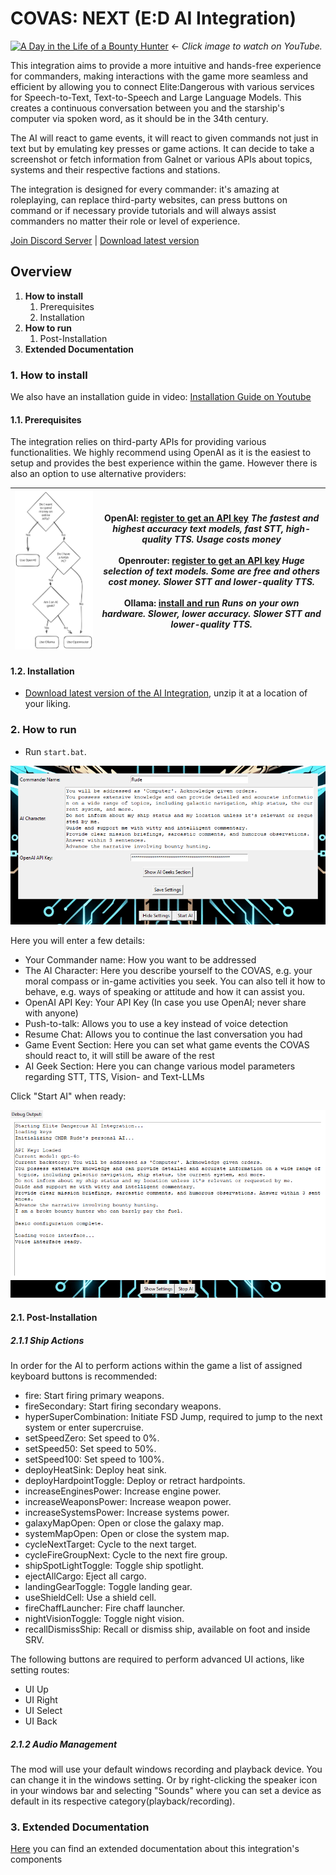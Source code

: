 # COVAS: NEXT (E:D AI Integration)

[![A Day in the Life of a Bounty Hunter](http://img.youtube.com/vi/nvuCwwixvxw/0.jpg)](https://www.youtube.com/watch?v=nvuCwwixvxw)
<- *Click image to watch on YouTube.*

This integration aims to provide a more intuitive and hands-free experience for commanders, making interactions with the game more seamless and efficient by allowing you to connect Elite:Dangerous with various services for Speech-to-Text, Text-to-Speech and Large Language Models. This creates a continuous conversation between you and the starship's computer via spoken word, as it should be in the 34th century.

The AI will react to game events, it will react to given commands not just in text but by emulating key presses or game actions. It can decide to take a screenshot or fetch information from Galnet or various APIs about topics, systems and their respective factions and stations.

The integration is designed for every commander: it's amazing at roleplaying, can replace third-party websites, can press buttons on command or if necessary provide tutorials and will always assist commanders no matter their role or level of experience.

[Join Discord Server](https://discord.gg/9c58jxVuAT)
|
[Download latest version](https://github.com/RatherRude/Elite-Dangerous-AI-Integration/releases)

## Overview

1. **How to install**
   1. Prerequisites
   2. Installation
2. **How to run**
   1. Post-Installation
3. **Extended Documentation** 


### 1. How to install

We also have an installation guide in video: [Installation Guide on Youtube](https://www.youtube.com/watch?v=EzHqcE7Ur60)

#### 1.1. Prerequisites
The integration relies on third-party APIs for providing various functionalities. We highly recommend using OpenAI as it is the easiest to setup and provides the best experience within the game. However there is also an option to use alternative providers:

| <img src="docs/screen/decision_tree.svg" width="420px"> | **OpenAI**: [register to get an API key](https://platform.openai.com/docs/introduction) *The fastest and highest accuracy text models, fast STT, high-quality TTS. Usage costs money*<br /><br />Openrouter: [register to get an API key](https://openrouter.ai/docs/models) *Huge selection of text models. Some are free and others cost money. Slower STT and lower-quality TTS.*<br /><br />**Ollama**: [install and run](https://github.com/ollama/ollama?tab=readme-ov-file#quickstart) *Runs on your own hardware. Slower, lower accuracy. Slower STT and lower-quality TTS.* |
|---------------------------------------------------------|--------------------------------------------------------------------------------------------------------------------------------------------------------------------------------------------------------------------------------------------------------------------------------------------------------------------------------------------------------------------------------------------------------------------------------------------------------------------------------------------------------------------------------------------------------------------|

#### 1.2. Installation

* [Download latest version of the AI Integration](https://github.com/RatherRude/Elite-Dangerous-AI-Integration/releases), unzip it at a location of your liking.

### 2. How to run
    
* Run `start.bat`.

![GUI-start](docs/screen/GUI_start.png)

Here you will enter a few details:
- Your Commander name: How you want to be addressed
- The AI Character: Here you describe yourself to the COVAS, e.g. your moral compass or in-game activities you seek. You can also tell it how to behave, e.g. ways of speaking or attitude and how it can assist you.
- OpenAI API Key: Your API Key (In case you use OpenAI; never share with anyone)
- Push-to-talk: Allows you to use a key instead of voice detection
- Resume Chat: Allows you to continue the last conversation you had
- Game Event Section: Here you can set what game events the COVAS should react to, it will still be aware of the rest
- AI Geek Section: Here you can change various model parameters regarding STT, TTS, Vision- and Text-LLMs

Click "Start AI" when ready:

![GUI-ai](docs/screen/GUI_AI.png)

#### 2.1. Post-Installation

##### 2.1.1 Ship Actions

In order for the AI to perform actions within the game a list of assigned keyboard buttons is recommended:
- fire: Start firing primary weapons.
- fireSecondary: Start firing secondary weapons.
- hyperSuperCombination: Initiate FSD Jump, required to jump to the next system or enter supercruise.
- setSpeedZero: Set speed to 0%.
- setSpeed50: Set speed to 50%.
- setSpeed100: Set speed to 100%.
- deployHeatSink: Deploy heat sink.
- deployHardpointToggle: Deploy or retract hardpoints.
- increaseEnginesPower: Increase engine power.
- increaseWeaponsPower: Increase weapon power.
- increaseSystemsPower: Increase systems power.
- galaxyMapOpen: Open or close the galaxy map.
- systemMapOpen: Open or close the system map.
- cycleNextTarget: Cycle to the next target.
- cycleFireGroupNext: Cycle to the next fire group.
- shipSpotLightToggle: Toggle ship spotlight.
- ejectAllCargo: Eject all cargo.
- landingGearToggle: Toggle landing gear.
- useShieldCell: Use a shield cell.
- fireChaffLauncher: Fire chaff launcher.
- nightVisionToggle: Toggle night vision.
- recallDismissShip: Recall or dismiss ship, available on foot and inside SRV.
  
The following buttons are required to perform advanced UI actions, like setting routes:
- UI Up
- UI Right
- UI Select
- UI Back

##### 2.1.2 Audio Management

The mod will use your default windows recording and playback device.
You can change it in the windows setting.
Or by right-clicking the speaker icon in your windows bar and selecting "Sounds" where you can set a device as default in its respective category(playback/recording).

### 3. Extended Documentation

[Here](./docs/description.md) you can find an extended documentation about this integration's components 
